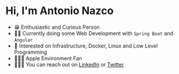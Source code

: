 # Hi, I'm Antonio Nazco

- 😁 Enthusiastic and Curious Person
- 🥷🏻 Currently doing some Web Development with `Spring Boot` and `Angular` 
- 🐧 Interested on Infrastructure, Docker, Linux and Low Level Programming
- 🧑🏻‍💻 Apple Environment Fan
- 🙋🏻‍♂️ You can reach out on [LinkedIn](https://www.linkedin.com/in/antonio-nazco-7a41591a1/) or [Twitter](https://x.com/anazcom_)
